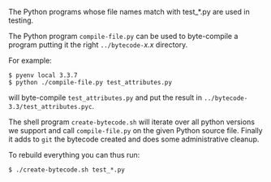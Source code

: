 The Python programs whose file names match with test_*.py are used in
testing.

The Python program `compile-file.py` can be used to byte-compile a
program putting it the right `../bytecode-`*x.x* directory.

For example:

```
$ pyenv local 3.3.7
$ python ./compile-file.py test_attributes.py
```

will byte-compile `test_attributes.py` and put the result in
`../bytecode-3.3/test_attributes.pyc`.

The shell program `create-bytecode.sh` will iterate over all python
versions we support and call `compile-file.py` on the given Python
source file. Finally it adds to `git` the bytecode created and
does some administrative cleanup.

To rebuild everything you can thus run:


```
$ ./create-bytecode.sh test_*.py
```
